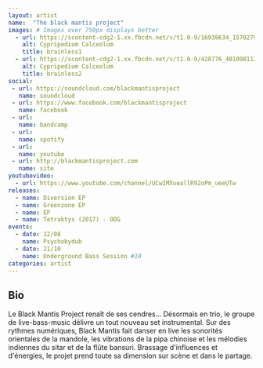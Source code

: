 ```yaml
---
layout: artist
name:  "The black mantis project"
images: # Images over 750px displays better
  - url: https://scontent-cdg2-1.xx.fbcdn.net/v/t1.0-9/16938634_1570279869666085_769664628923153707_n.png?oh=04c607026c5f905d24a71d76255d772c&oe=59D29AF1
    alt: Cypripedium Calceolum
    title: brainless1
  - url: https://scontent-cdg2-1.xx.fbcdn.net/v/t1.0-9/428776_401098113250939_1831912269_n.jpg?oh=a604edfc548168170603de146ede58ba&oe=5A117973
    alt: Cypripedium Calceolum
    title: brainless2
social:
 - url: https://soundcloud.com/blackmantisproject
   name: soundcloud
 - url: https://www.facebook.com/blackmantisproject
   name: facebook
 - url:
   name: bandcamp
 - url:
   name: spotify
 - url:
   name: youtube
 - url: http://blackmantisproject.com
   name: site
youtubevideo:
  - url: https://www.youtube.com/channel/UCwIMXueallR92oPm_ueeUTw
releases:
  - name: Diversion EP 
  - name: Greenzone EP
  - name: EP
  - name: Tetraktys (2017) - ODG
events:
  - date: 12/08
    name: Psychobydub
  - date: 21/10
    name: Underground Bass Session #10
categories: artist
---
```


## Bio
Le Black Mantis Project renaît de ses cendres...
Désormais en trio, le groupe de live-bass-music délivre un tout nouveau set instrumental. Sur des rythmes numériques, Black Mantis fait danser en live les sonorités orientales de la mandole, les vibrations de la pipa chinoise et les mélodies indiennes du sitar et de la flûte bansuri. Brassage d'influences et d'énergies, le projet prend toute sa dimension sur scène et dans le partage.
